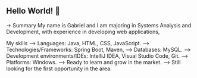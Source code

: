 ## Hello World! 👋


-> Summary
My name is Gabriel and I am majoring in Systems Analysis and Development, with experience in developing web applications, 

My skills
--> Languages: Java, HTML, CSS, JavaScript.
--> Technologies/Frameworks: Spring Boot, Maven,
--> Databases: MySQL.
--> Development environments/IDEs: IntelliJ IDEA, Visual Studio Code, Git.
--> Platforms: Windows.
--> Ready to learn and grow in the market.
--> Still looking for the first opportunity in the area.

